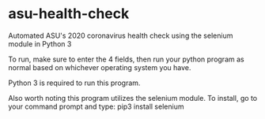 # asu-health-check
Automated ASU's 2020 coronavirus health check using the selenium module in Python 3

To run, make sure to enter the 4 fields, then run your python program as normal based on whichever operating system you have.

Python 3 is required to run this program.

Also worth noting this program utilizes the selenium module. To install, go to your command prompt and type:
pip3 install selenium
